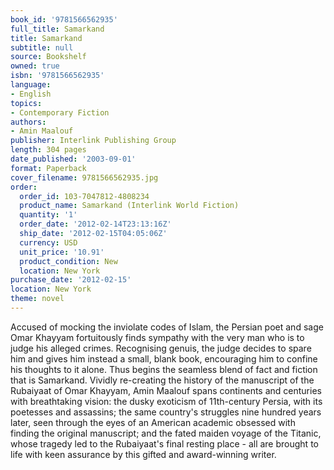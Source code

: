 ```yaml
---
book_id: '9781566562935'
full_title: Samarkand
title: Samarkand
subtitle: null
source: Bookshelf
owned: true
isbn: '9781566562935'
language:
- English
topics:
- Contemporary Fiction
authors:
- Amin Maalouf
publisher: Interlink Publishing Group
length: 304 pages
date_published: '2003-09-01'
format: Paperback
cover_filename: 9781566562935.jpg
order:
  order_id: 103-7047812-4808234
  product_name: Samarkand (Interlink World Fiction)
  quantity: '1'
  order_date: '2012-02-14T23:13:16Z'
  ship_date: '2012-02-15T04:05:06Z'
  currency: USD
  unit_price: '10.91'
  product_condition: New
  location: New York
purchase_date: '2012-02-15'
location: New York
theme: novel
---
```

Accused of mocking the inviolate codes of Islam, the Persian poet and sage Omar Khayyam fortuitously finds sympathy with the very man who is to judge his alleged crimes. Recognising genuis, the judge decides to spare him and gives him instead a small, blank book, encouraging him to confine his thoughts to it alone. Thus begins the seamless blend of fact and fiction that is Samarkand. Vividly re-creating the history of the manuscript of the Rubaiyaat of Omar Khayyam, Amin Maalouf spans continents and centuries with breathtaking vision: the dusky exoticism of 11th-century Persia, with its poetesses and assassins; the same country's struggles nine hundred years later, seen through the eyes of an American academic obsessed with finding the original manuscript; and the fated maiden voyage of the Titanic, whose tragedy led to the Rubaiyaat's final resting place - all are brought to life with keen assurance by this gifted and award-winning writer.
